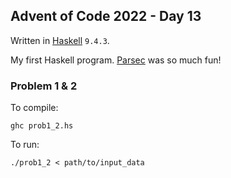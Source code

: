 ## Advent of Code 2022 - Day 13

Written in [Haskell](https://www.haskell.org/) `9.4.3`.

My first Haskell program. [Parsec](https://hackage.haskell.org/package/parsec) was so much fun!

### Problem 1 & 2

To compile:

`ghc prob1_2.hs`

To run:

`./prob1_2 < path/to/input_data`

